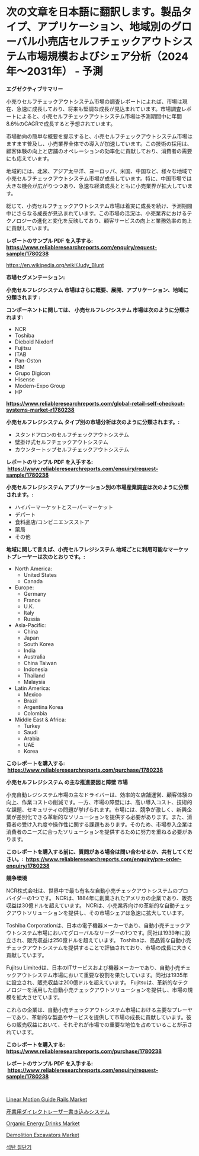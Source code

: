 <p><h1>次の文章を日本語に翻訳します。製品タイプ、アプリケーション、地域別のグローバル小売店セルフチェックアウトシステム市場規模およびシェア分析（2024年〜2031年） - 予測</h1></p><p><strong>エグゼクティブサマリー</strong></p>
<p><p>小売りセルフチェックアウトシステム市場の調査レポートによれば、市場は現在、急速に成長しており、将来も堅調な成長が見込まれています。市場調査レポートによると、小売セルフチェックアウトシステム市場は予測期間中に年間8.6％のCAGRで成長すると予想されています。</p><p>市場動向の簡単な概要を提示すると、小売セルフチェックアウトシステム市場はますます普及し、小売業界全体での導入が加速しています。この技術の採用は、顧客体験の向上と店舗のオペレーションの効率化に貢献しており、消費者の需要にも応えています。</p><p>地域的には、北米、アジア太平洋、ヨーロッパ、米国、中国など、様々な地域で小売セルフチェックアウトシステム市場が成長しています。特に、中国市場では大きな機会が広がりつつあり、急速な経済成長とともに小売業界が拡大しています。</p><p>総じて、小売セルフチェックアウトシステム市場は着実に成長を続け、予測期間中にさらなる成長が見込まれています。この市場の活況は、小売業界におけるテクノロジーの進化と変化を反映しており、顧客サービスの向上と業務効率の向上に貢献しています。</p></p>
<p><strong>レポートのサンプル PDF を入手する: <a href="https://www.reliableresearchreports.com/enquiry/request-sample/1780238">https://www.reliableresearchreports.com/enquiry/request-sample/1780238</a></strong></p>
<p><a href="https://en.wikipedia.org/wiki/Judy_Blunt">https://en.wikipedia.org/wiki/Judy_Blunt</a></p>
<p><strong>市場セグメンテーション:</strong></p>
<p><strong> 小売セルフレジシステム 市場はさらに概要、展開、アプリケーション、地域に分類されます :</strong></p>
<p><strong>コンポーネントに関しては、 小売セルフレジシステム 市場は次のように分類されます: &nbsp;</strong></p>
<p><ul><li>NCR</li><li>Toshiba</li><li>Diebold Nixdorf</li><li>Fujitsu</li><li>ITAB</li><li>Pan-Oston</li><li>IBM</li><li>Grupo Digicon</li><li>Hisense</li><li>Modern-Expo Group</li><li>HP</li></ul></p>
<p><strong><a href="https://www.reliableresearchreports.com/global-retail-self-checkout-systems-market-r1780238">https://www.reliableresearchreports.com/global-retail-self-checkout-systems-market-r1780238</a></strong></p>
<p><strong> 小売セルフレジシステム タイプ別の市場分析は次のように分類されます。:</strong></p>
<p><ul><li>スタンドアロンのセルフチェックアウトシステム</li><li>壁掛け式セルフチェックアウトシステム</li><li>カウンタートップセルフチェックアウトシステム</li></ul></p>
<p><strong>レポートのサンプル PDF を入手する: &nbsp;<a href="https://www.reliableresearchreports.com/enquiry/request-sample/1780238">https://www.reliableresearchreports.com/enquiry/request-sample/1780238</a></strong></p>
<p><strong> 小売セルフレジシステム アプリケーション別の市場産業調査は次のように分類されます。:</strong></p>
<p><ul><li>ハイパーマーケットとスーパーマーケット</li><li>デパート</li><li>食料品店/コンビニエンスストア</li><li>薬局</li><li>その他</li></ul></p>
<p><strong>地域に関して言えば、小売セルフレジシステム 地域ごとに利用可能なマーケットプレーヤーは次のとおりです。:</strong></p>
<p><ul>
    <li>
        North America:
        <ul>
            <li>United States</li>
            <li>Canada</li>
        </ul>
    </li>
    <li>
        Europe:
        <ul>
            <li>Germany</li>
            <li>France</li>
            <li>U.K.</li>
            <li>Italy</li>
            <li>Russia</li>
        </ul>
    </li>
    <li>
        Asia-Pacific:
        <ul>
            <li>China</li>
            <li>Japan</li>
            <li>South Korea</li>
            <li>India</li>
            <li>Australia</li>
            <li>China Taiwan</li>
            <li>Indonesia</li>
            <li>Thailand</li>
            <li>Malaysia</li>
        </ul>
    </li>
    <li>
        Latin America:
        <ul>
            <li>Mexico</li>
            <li>Brazil</li>
            <li>Argentina Korea</li>
            <li>Colombia</li>
        </ul>
    </li>
    <li>
        Middle East & Africa:
        <ul>
            <li>Turkey</li>
            <li>Saudi</li>
            <li>Arabia</li>
            <li>UAE</li>
            <li>Korea</li>
        </ul>
    </li>
    </ul></p>
<p><strong>このレポートを購入する: &nbsp;<a href="https://www.reliableresearchreports.com/purchase/1780238">https://www.reliableresearchreports.com/purchase/1780238</a></strong></p>
<p><strong>小売セルフレジシステム の主な推進要因と障壁 市場</strong></p>
<p><p>小売自動レジシステム市場の主なドライバーは、効率的な店舗運営、顧客体験の向上、作業コストの削減です。一方、市場の障壁には、高い導入コスト、技術的な課題、セキュリティの問題が挙げられます。市場には、競争が激しく、新興企業が差別化できる革新的なソリューションを提供する必要があります。また、消費者の受け入れ度や操作性に関する課題もあります。そのため、市場参入企業は消費者のニーズに合ったソリューションを提供するために努力を重ねる必要があります。</p></p>
<p><strong>このレポートを購入する前に、質問がある場合は問い合わせるか、共有してください。:&nbsp; <a href="https://www.reliableresearchreports.com/enquiry/pre-order-enquiry/1780238">https://www.reliableresearchreports.com/enquiry/pre-order-enquiry/1780238</a></strong></p>
<p><strong>競争環境</strong></p>
<p><p>NCR株式会社は、世界中で最も有名な自動小売チェックアウトシステムのプロバイダーの1つです。 NCRは、1884年に創業されたアメリカの企業であり、販売収益は30億ドルを超えています。 NCRは、小売業界向けの革新的な自動チェックアウトソリューションを提供し、その市場シェアは急速に拡大しています。</p><p>Toshiba Corporationは、日本の電子機器メーカーであり、自動小売チェックアウトシステム市場においてグローバルなリーダーの1つです。同社は1939年に設立され、販売収益は250億ドルを超えています。 Toshibaは、高品質な自動小売チェックアウトシステムを提供することで評価されており、市場の成長に大きく貢献しています。</p><p>Fujitsu Limitedは、日本のITサービスおよび機器メーカーであり、自動小売チェックアウトシステム市場において重要な役割を果たしています。同社は1935年に設立され、販売収益は200億ドルを超えています。 Fujitsuは、革新的なテクノロジーを活用した自動小売チェックアウトソリューションを提供し、市場の規模を拡大させています。</p><p>これらの企業は、自動小売チェックアウトシステム市場における主要なプレーヤーであり、革新的な製品やサービスを提供して市場の成長に貢献しています。彼らの販売収益において、それぞれが市場での重要な地位を占めていることが示されています。</p></p>
<p><strong>このレポートを購入する: &nbsp; <a href="https://www.reliableresearchreports.com/purchase/1780238">https://www.reliableresearchreports.com/purchase/1780238</a></strong></p>
<p><strong>レポートのサンプル PDF を入手する: &nbsp;<a href="https://www.reliableresearchreports.com/enquiry/request-sample/1780238">https://www.reliableresearchreports.com/enquiry/request-sample/1780238</a></strong><strong></strong></p>
<p>&nbsp;</p>
<p><p><a href="https://issuu.com/reportprime-2/docs/linear-motion-guide-rails-market-size-2030.pptx">Linear Motion Guide Rails Market</a></p><p><a href="https://github.com/RudyBoyer2017/Market-Research-Report-List-2/blob/main/9691111153563.md">産業用ダイレクトレーザー書き込みシステム</a></p><p><a href="https://github.com/almainyongb/Market-Research-Report-List-1/blob/main/organic-energy-drinks-market.md">Organic Energy Drinks Market</a></p><p><a href="https://issuu.com/reportprime-2/docs/demolition-excavators-market-size-2030.pptx">Demolition Excavators Market</a></p><p><a href="https://github.com/rahat-gis/Market-Research-Report-List-1/blob/main/5700462164034.md">석탄 절단기</a></p></p>